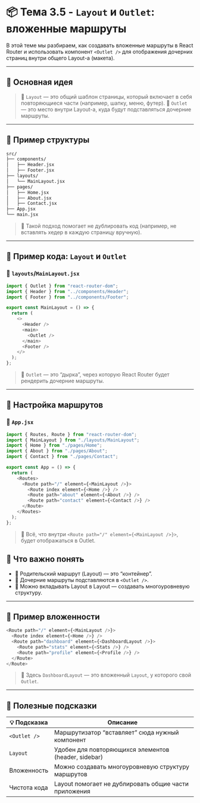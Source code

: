 # 📦 Тема 3.5 - `Layout` и `Outlet`: вложенные маршруты

В этой теме мы разбираем, как создавать вложенные маршруты в React Router и использовать компонент `<Outlet />` для отображения дочерних страниц внутри общего Layout-а (макета).

---

## 🚀 Основная идея

> 📌 `Layout` — это общий шаблон страницы, который включает в себя повторяющиеся части (например, шапку, меню, футер).
> 📌 `Outlet` — это место внутри Layout-а, куда будут подставляться дочерние маршруты.

---

## 🔹 Пример структуры

```bash
src/
├── components/
│   ├── Header.jsx
│   ├── Footer.jsx
├── layouts/
│   └── MainLayout.jsx
├── pages/
│   ├── Home.jsx
│   ├── About.jsx
│   ├── Contact.jsx
├── App.jsx
└── main.jsx
```

> 📌 Такой подход помогает не дублировать код (например, не вставлять хедер в каждую страницу вручную).

---

## 🔹 Пример кода: `Layout` и `Outlet`

### 📂 `layouts`/`MainLayout.jsx`

```javascript
import { Outlet } from "react-router-dom";
import { Header } from "../components/Header";
import { Footer } from "../components/Footer";

export const MainLayout = () => {
  return (
    <>
      <Header />
      <main>
        <Outlet />
      </main>
      <Footer />
    </>
  );
};
```

> 📌 `Outlet` — это “дырка”, через которую React Router будет рендерить дочерние маршруты.

---

## 🔹 Настройка маршрутов

### 📂 `App.jsx`

```javascript
import { Routes, Route } from "react-router-dom";
import { MainLayout } from "./layouts/MainLayout";
import { Home } from "./pages/Home";
import { About } from "./pages/About";
import { Contact } from "./pages/Contact";

export const App = () => {
  return (
    <Routes>
      <Route path="/" element={<MainLayout />}>
        <Route index element={<Home />} />
        <Route path="about" element={<About />} />
        <Route path="contact" element={<Contact />} />
      </Route>
    </Routes>
  );
};
```

> 📌 Всё, что внутри `<Route path="/" element={<MainLayout />}>`, будет отображаться в Outlet.

## 🔹 Что важно понять

- 🧩 Родительский маршрут (Layout) — это “контейнер”.
- 🧩 Дочерние маршруты подставляются в `<Outlet />`.
- 🧩 Можно вкладывать Layout в Layout — создавать многоуровневую структуру.

---

## 🔹 Пример вложенности

```javascript
<Route path="/" element={<MainLayout />}>
  <Route index element={<Home />} />
  <Route path="dashboard" element={<DashboardLayout />}>
    <Route path="stats" element={<Stats />} />
    <Route path="profile" element={<Profile />} />
  </Route>
</Route>
```

> 📌 Здесь `DashboardLayout` — это вложенный `Layout`, у которого свой `Outlet`.

---

## 🔹 Полезные подсказки

| 💡 Подсказка | Описание                                              |
| ------------ | ----------------------------------------------------- |
| `<Outlet />` | Маршрутизатор “вставляет” сюда нужный компонент       |
| `Layout`     | Удобен для повторяющихся элементов (header, sidebar)  |
| Вложенность  | Можно создавать многоуровневую структуру маршрутов    |
| Чистота кода | Layout помогает не дублировать общие части приложения |
